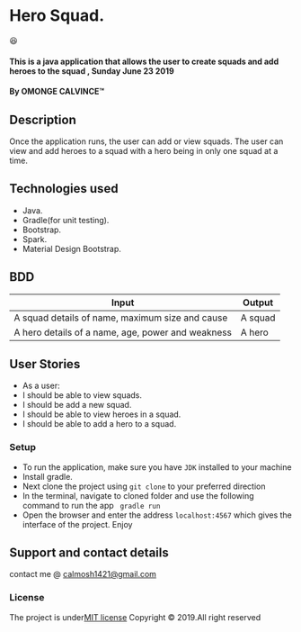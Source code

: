 # Hero Squad.
:satisfied:
#### This is a java application that allows the user to create squads and add heroes to the squad , Sunday June 23 2019
#### By **OMONGE CALVINCE**&trade;
## Description
Once the application runs, the user can add or view squads. The user can view and add heroes to a squad with a hero
being in only one squad at a time.



## Technologies used
* Java.
* Gradle(for unit testing).
* Bootstrap.
* Spark.
* Material Design Bootstrap.

## BDD
| Input                                              | Output                      |
|----------------------------------------------------|-----------------------------|
| A squad details of name, maximum size and cause    | A squad                     |
|  A hero details of a name, age, power and weakness | A hero                      |

## User Stories
* As a user:
* I should be able to view squads.
* I should be add a new squad.
* I should be able to view heroes in a squad.
* I should be able to add a hero to a squad.

### Setup
* To run the application, make sure you have `JDK` installed to your machine
* Install gradle.
* Next clone the project using `git clone` to your preferred direction
* In the terminal, navigate to cloned folder and use the following command to run the app ` gradle run`
* Open the browser and enter the address `localhost:4567` which gives the interface of the project. Enjoy

## Support and contact details
contact me @ calmosh1421@gmail.com

### License
The project is under[MIT license](https://github.com/calvince/Heroku-Squad/blob/master/LICENSE)
Copyright &copy; 2019.All right reserved